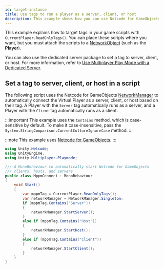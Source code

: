 ```yaml
---
id: target-instance
title: Use tags to run a player as a server, client, or host
description: This example shows how you can use Netcode for GameObjects to run a Player as a server, client, or host in Multiplayer Play Mode.
---
```


This example explains how to target tags in your game scripts with `CurrentPlayer.ReadOnlyTags()`. You can place these scripts where you want, but you must attach the scripts to a [NetworkObject](https://docs-multiplayer.unity3d.com/netcode/current/basics/networkobject/) (such as the **Player**).

You can also use the dedicated server package to set a tag to server, client, or host. For more information, refer to [Use Multiplayer Play Mode with a Dedicated Server](../dedicated-server/play-mode-dedicated-server.md).

## Set a tag to server, client, or host in a script

The following script uses the Netcode for GameObjects [NetworkManager](https://docs-multiplayer.unity3d.com/netcode/current/components/networkmanager/) to automatically connect the Virtual Player as a server, client, or host based on their tag. A Player with the `Server` tag automatically runs as a server, and a Player with the `Client` tag automatically runs as a client.

:::important
This example uses the `Contains` method, which is case-sensitive by default. To make it case-insensitive, pass the `System.StringComparison.CurrentCultureIgnoreCase` method.
:::

:::note
This example uses [Netcode for GameObjects](https://docs-multiplayer.unity3d.com/netcode/current/about/).
:::

```csharp
using Unity.Netcode;
using UnityEngine;
using Unity.Multiplayer.Playmode;

/// A MonoBehaviour to automatically start Netcode for GameObjects
/// clients, hosts, and servers
public class MppmConnect : MonoBehaviour
{
    void Start()
    {
        var mppmTag = CurrentPlayer.ReadOnlyTags();
        var networkManager = NetworkManager.Singleton;
        if (mppmTag.Contains("Server"))
        {
            networkManager.StartServer();
        }
        else if (mppmTag.Contains("Host"))
        {
            networkManager.StartHost();
        }
        else if (mppmTag.Contains("Client"))
        {
            networkManager.StartClient();
        }
    }
}
```
